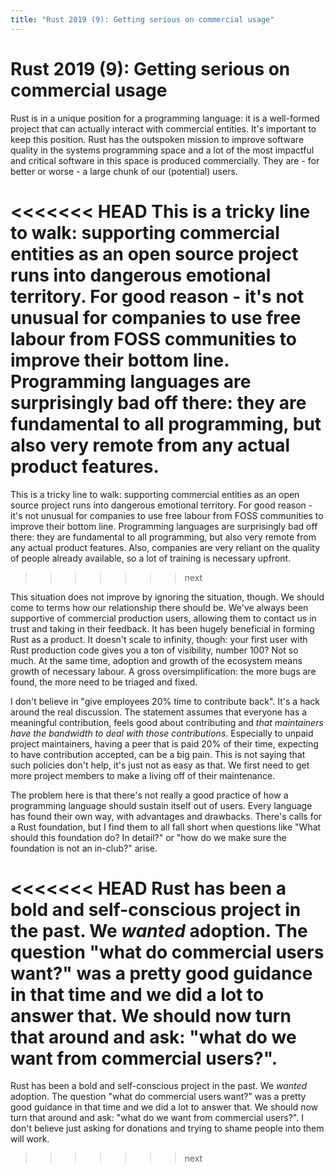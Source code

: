 ```yaml
---
title: "Rust 2019 (9): Getting serious on commercial usage"
---
```


# Rust 2019 (9): Getting serious on commercial usage

Rust is in a unique position for a programming language: it is a well-formed project that can actually interact with commercial entities. It's important to keep this position. Rust has the outspoken mission to improve software quality in the systems programming space and a lot of the most impactful and critical software in this space is produced commercially. They are - for better or worse - a large chunk of our (potential) users.

<<<<<<< HEAD
This is a tricky line to walk: supporting commercial entities as an open source project runs into dangerous emotional territory. For good reason - it's not unusual for companies to use free labour from FOSS communities to improve their bottom line. Programming languages are surprisingly bad off there: they are fundamental to all programming, but also very remote from any actual product features.
=======
This is a tricky line to walk: supporting commercial entities as an open source project runs into dangerous emotional territory. For good reason - it's not unusual for companies to use free labour from FOSS communities to improve their bottom line. Programming languages are surprisingly bad off there: they are fundamental to all programming, but also very remote from any actual product features. Also, companies are very reliant on the quality of people already available, so a lot of training is necessary upfront.
>>>>>>> next

This situation does not improve by ignoring the situation, though. We should come to terms how our relationship there should be. We've always been supportive of commercial production users, allowing them to contact us in trust and taking in their feedback. It has been hugely beneficial in forming Rust as a product. It doesn't scale to infinity, though: your first user with Rust production code gives you a ton of visibility, number 100? Not so much. At the same time, adoption and growth of the ecosystem means growth of necessary labour. A gross oversimplification: the more bugs are found, the more need to be triaged and fixed.

I don't believe in "give employees 20% time to contribute back". It's a hack around the real discussion. The statement assumes that everyone has a meaningful contribution, feels good about contributing and _that maintainers have the bandwidth to deal with those contributions_. Especially to unpaid project maintainers, having a peer that is paid 20% of their time, expecting to have contribution accepted, can be a big pain. This is not saying that such policies don't help, it's just not as easy as that. We first need to get more project members to make a living off of their maintenance.

The problem here is that there's not really a good practice of how a programming language should sustain itself out of users. Every language has found their own way, with advantages and drawbacks. There's calls for a Rust foundation, but I find them to all fall short when questions like "What should this foundation do? In detail?" or "how do we make sure the foundation is not an in-club?" arise.

<<<<<<< HEAD
Rust has been a bold and self-conscious project in the past. We _wanted_ adoption. The question "what do commercial users want?" was a pretty good guidance in that time and we did a lot to answer that. We should now turn that around and ask: "what do we want from commercial users?".
=======
Rust has been a bold and self-conscious project in the past. We _wanted_ adoption. The question "what do commercial users want?" was a pretty good guidance in that time and we did a lot to answer that. We should now turn that around and ask: "what do we want from commercial users?". I don't believe just asking for donations and trying to shame people into them will work.
>>>>>>> next
